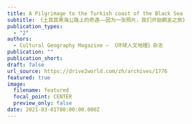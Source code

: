 ```yaml
---
title: A Pilgrimage to the Turkish coast of the Black Sea
subtitle: 《土耳其黑海公路上的奇遇——因为一张照片，我们开始朝圣之旅》
publication_types:
  - "2"
authors:
  - Cultural Geography Magazine — 《环球人文地理》杂志
publication: ""
publication_short: 
draft: false
url_source: https://drive2world.com/zh/archives/1776
featured: true
image:
  filename: featured
  focal_point: CENTER
  preview_only: false
date: 2021-03-01T00:00:00.000Z
---
```

